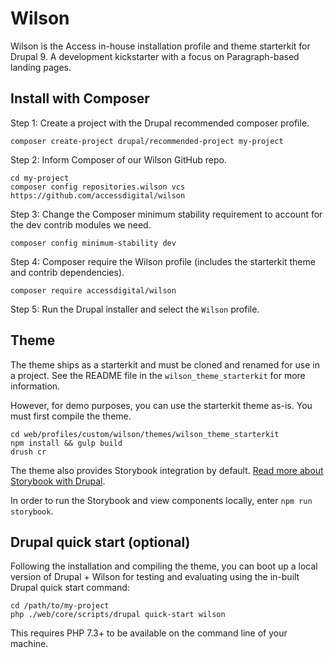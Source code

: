 # Wilson

Wilson is the Access in-house installation profile and theme starterkit for Drupal 9. A development kickstarter with a focus on Paragraph-based landing pages.

## Install with Composer

Step 1: Create a project with the Drupal recommended composer profile.

```
composer create-project drupal/recommended-project my-project
```

Step 2: Inform Composer of our Wilson GitHub repo.

```
cd my-project
composer config repositories.wilson vcs https://github.com/accessdigital/wilson
```

Step 3: Change the Composer minimum stability requirement to account for the dev contrib modules we need.

```
composer config minimum-stability dev
```

Step 4: Composer require the Wilson profile (includes the starterkit theme and contrib dependencies).

```
composer require accessdigital/wilson
```

Step 5: Run the Drupal installer and select the `Wilson` profile.

## Theme

The theme ships as a starterkit and must be cloned and renamed for use in a project. See the README file in the `wilson_theme_starterkit` for more information.

However, for demo purposes, you can use the starterkit theme as-is. You must first compile the theme.

```
cd web/profiles/custom/wilson/themes/wilson_theme_starterkit
npm install && gulp build
drush cr
```
The theme also provides Storybook integration by default. [Read more about Storybook with Drupal](https://medium.com/@askibinski/integrating-storybook-with-drupal-ddabfc6c2f9d).

In order to run the Storybook and view components locally, enter `npm run storybook`.

## Drupal quick start (optional)

Following the installation and compiling the theme, you can boot up a local version of Drupal + Wilson for testing and evaluating using the in-built Drupal quick start command:

```
cd /path/to/my-project
php ./web/core/scripts/drupal quick-start wilson
```

This requires PHP 7.3+ to be available on the command line of your machine.
